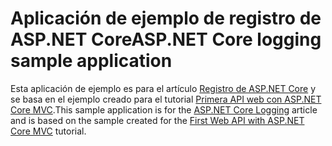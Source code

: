 # <a name="aspnet-core-logging-sample-application"></a><span data-ttu-id="79131-101">Aplicación de ejemplo de registro de ASP.NET Core</span><span class="sxs-lookup"><span data-stu-id="79131-101">ASP.NET Core logging sample application</span></span>

<span data-ttu-id="79131-102">Esta aplicación de ejemplo es para el artículo [Registro de ASP.NET Core](https://docs.microsoft.com/aspnet/core/fundamentals/logging/index) y se basa en el ejemplo creado para el tutorial [Primera API web con ASP.NET Core MVC](https://docs.microsoft.com/aspnet/core/tutorials/first-web-api).</span><span class="sxs-lookup"><span data-stu-id="79131-102">This sample application is for the [ASP.NET Core Logging](https://docs.microsoft.com/aspnet/core/fundamentals/logging/index) article and is based on the sample created for the [First Web API with ASP.NET Core MVC](https://docs.microsoft.com/aspnet/core/tutorials/first-web-api) tutorial.</span></span>
